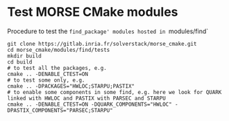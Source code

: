 Test MORSE CMake modules
========================

Procedure to test the `find_package' modules hosted in `modules/find`

```
git clone https://gitlab.inria.fr/solverstack/morse_cmake.git
cd morse_cmake/modules/find/tests
mkdir build
cd build
# to test all the packages, e.g.
cmake .. -DENABLE_CTEST=ON
# to test some only, e.g.
cmake .. -DPACKAGES="HWLOC;STARPU;PASTIX"
# to enable some components in some find, e.g. here we look for QUARK linked with HWLOC and PASTIX with PARSEC and STARPU
cmake .. -DENABLE_CTEST=ON -DQUARK_COMPONENTS="HWLOC" -DPASTIX_COMPONENTS="PARSEC;STARPU"
```
